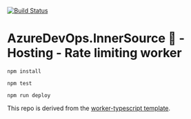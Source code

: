 [![Build Status](https://dev.azure.com/gabrielbourgault/Kiosoft/_apis/build/status%2FInnerSource%2Fdizco.AzureDevOps.InnerSource%20Rate%20Limiting%20Worker?branchName=rate-limit)](https://dev.azure.com/gabrielbourgault/Kiosoft/_build/latest?definitionId=26&branchName=master)

# AzureDevOps.InnerSource :star2: - Hosting - Rate limiting worker

```shell
npm install
```

```shell
npm test
```

```shell
npm run deploy
```

This repo is derived from the [worker-typescript template](https://github.com/cloudflare/workers-sdk/tree/main/templates/worker-typescript).